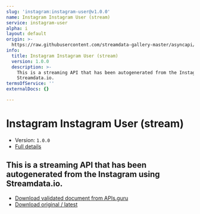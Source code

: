 ```yaml
---
slug: 'instagram:instagram-user@v1.0.0'
name: Instagram Instagram User (stream)
service: instagram-user
alpha: i
layout: default
origin: >-
  https://raw.githubusercontent.com/streamdata-gallery-master/asyncapi/master/_listings/instagram/instagram-instagram-user-stream-async.md
info:
  title: Instagram Instagram User (stream)
  version: 1.0.0
  description: >-
    This is a streaming API that has been autogenerated from the Instagram using
    Streamdata.io.
termsOfService: ''
externalDocs: {}

---
```

# Instagram Instagram User (stream)

* Version: `1.0.0`
* [Full details](../html/instagram:instagram-user@v1.0.0.html)



## This is a streaming API that has been autogenerated from the Instagram using Streamdata.io.



* [Download validated document from APIs.guru](https://raw.githubusercontent.com/APIs-guru/asyncapi-directory/master/docs/APIs/instagram%3Ainstagram-user%40v1.0.0.yaml)
* [Download original / latest](https://raw.githubusercontent.com/streamdata-gallery-master/asyncapi/master/_listings/instagram/instagram-instagram-user-stream-async.md)

<script type="application/ld+json">
{
  "@context": "http://schema.org/",
  "@type": "WebAPI",
  "description": "This is a streaming API that has been autogenerated from the Instagram using Streamdata.io.",
  "documentation": "",

  "name": "Instagram Instagram User (stream)"
}
</script>
